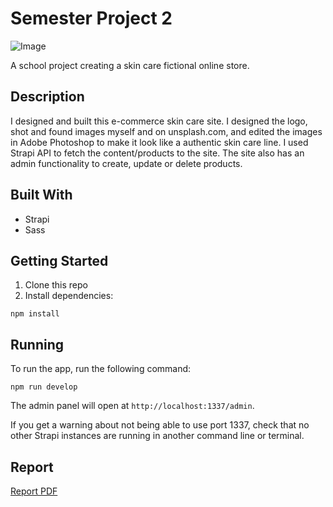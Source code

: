 # Semester Project 2
![Image](https://github.com/kirikvi/sp2-kirikvi/assets/71313020/ae29eb05-b361-4a33-ad3c-3e36331c1964)

A school project creating a skin care fictional online store.

## Description
I designed and built this e-commerce skin care site. I designed the logo, shot and found images myself and on unsplash.com, and edited the images in Adobe Photoshop to make it look like a authentic skin care line. I used Strapi API to fetch the content/products to the site. The site also has an admin functionality to create, update or delete products.

## Built With
- Strapi
- Sass

## Getting Started
1. Clone this repo
2. Install dependencies:
```
npm install
```

## Running
To run the app, run the following command:
```
npm run develop
```
The admin panel will open at `http://localhost:1337/admin`.

If you get a warning about not being able to use port 1337, check that no other Strapi instances are running in another command line or terminal.

## Report 
[Report PDF](https://github.com/kirikvi/sp2-kirikvi/files/11581763/2022-05-08_semester-project-2_kiri-kvistnes_report-DESKTOP-SGUOH60.pdf)

